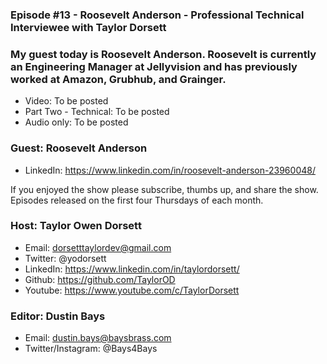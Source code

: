 ### Episode #13 - Roosevelt Anderson - Professional Technical Interviewee with Taylor Dorsett

### My guest today is Roosevelt Anderson. Roosevelt is currently an Engineering Manager at Jellyvision and has previously worked at Amazon, Grubhub, and Grainger.

- Video: To be posted
- Part Two - Technical: To be posted
- Audio only: To be posted

### Guest: Roosevelt Anderson
- LinkedIn: https://www.linkedin.com/in/roosevelt-anderson-23960048/

If you enjoyed the show please subscribe, thumbs up, and share the show.
Episodes released on the first four Thursdays of each month.

### Host: Taylor Owen Dorsett
- Email: dorsetttaylordev@gmail.com
- Twitter: @yodorsett
- LinkedIn: https://www.linkedin.com/in/taylordorsett/
- Github: https://github.com/TaylorOD
- Youtube: https://www.youtube.com/c/TaylorDorsett

### Editor: Dustin Bays
- Email: dustin.bays@baysbrass.com
- Twitter/Instagram: @Bays4Bays
